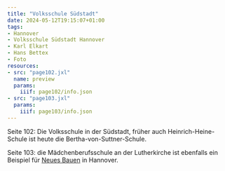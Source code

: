 ```yaml
---
title: "Volksschule Südstadt"
date: 2024-05-12T19:15:07+01:00
tags:
- Hannover
- Volksschule Südstadt Hannover
- Karl Elkart
- Hans Bettex
- Foto
resources:
- src: "page102.jxl"
  name: preview
  params:
    iiif: page102/info.json
- src: "page103.jxl"
  params:
    iiif: page103/info.json
---
```


Seite 102: Die Volksschule in der Südstadt, früher auch Heinrich-Heine-Schule ist heute die Bertha-von-Suttner-Schule.
<!--more-->
Seite 103: die Mädchenberufsschule an der Lutherkirche ist ebenfalls ein Beispiel für [Neues Bauen](https://de.wikipedia.org/wiki/Neues_Bauen) in Hannover.
